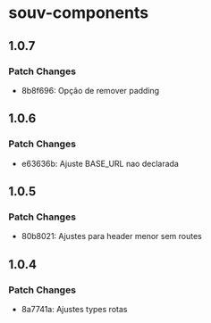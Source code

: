 # souv-components

## 1.0.7

### Patch Changes

- 8b8f696: Opção de remover padding

## 1.0.6

### Patch Changes

- e63636b: Ajuste BASE_URL nao declarada

## 1.0.5

### Patch Changes

- 80b8021: Ajustes para header menor sem routes

## 1.0.4

### Patch Changes

- 8a7741a: Ajustes types rotas
